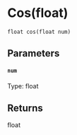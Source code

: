 # Cos(float)

```
float cos(float num)
```

## Parameters

#### `num`
Type: float

## Returns

float



